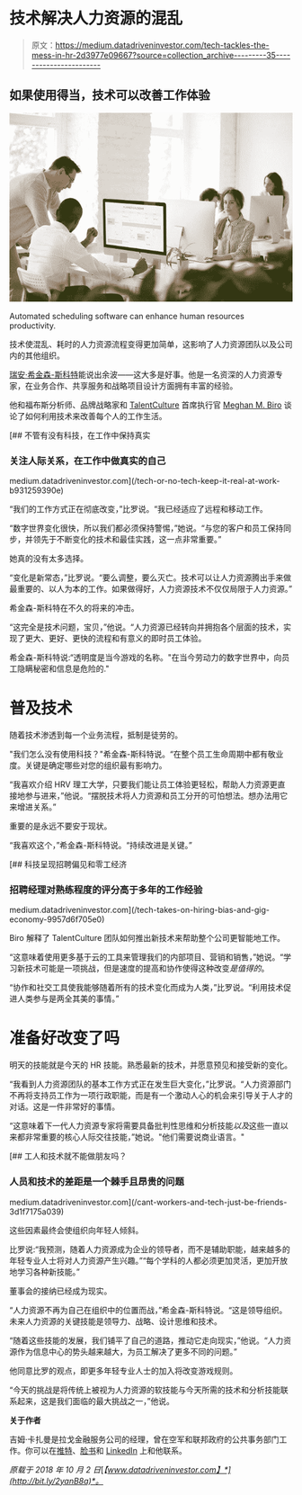 # 技术解决人力资源的混乱

> 原文：<https://medium.datadriveninvestor.com/tech-tackles-the-mess-in-hr-2d3977e09667?source=collection_archive---------35----------------------->

## 如果使用得当，技术可以改善工作体验

![](img/e6e1b5c6d8f69170f16abde1815f47f1.png)

Automated scheduling software can enhance human resources productivity.

技术使混乱、耗时的人力资源流程变得更加简单，这影响了人力资源团队以及公司内的其他组织。

[瑞安·希金森-斯科特](https://twitter.com/rhiggscott)能说出余波——这大多是好事。他是一名资深的人力资源专家，在业务合作、共享服务和战略项目设计方面拥有丰富的经验。

他和福布斯分析师、品牌战略家和 [TalentCulture](https://talentculture.com/) 首席执行官 [Meghan M. Biro](https://talentculture.com/meet-meghan/) 谈论了如何利用技术来改善每个人的工作生活。

[](/tech-or-no-tech-keep-it-real-at-work-b931259390e) [## 不管有没有科技，在工作中保持真实

### 关注人际关系，在工作中做真实的自己

medium.datadriveninvestor.com](/tech-or-no-tech-keep-it-real-at-work-b931259390e) 

“我们的工作方式正在彻底改变，”比罗说。“我已经适应了远程和移动工作。

“数字世界变化很快，所以我们都必须保持警惕，”她说。“与您的客户和员工保持同步，并领先于不断变化的技术和最佳实践，这一点非常重要。”

她真的没有太多选择。

“变化是新常态，”比罗说。“要么调整，要么灭亡。技术可以让人力资源腾出手来做最重要的、以人为本的工作。如果做得好，人力资源技术不仅仅局限于人力资源。”

希金森-斯科特在不久的将来的冲击。

“这完全是技术问题，宝贝，”他说。“人力资源已经转向并拥抱各个层面的技术，实现了更大、更好、更快的流程和有意义的即时员工体验。

希金森-斯科特说:“透明度是当今游戏的名称。"在当今劳动力的数字世界中，向员工隐瞒秘密和信息是危险的."

# 普及技术

随着技术渗透到每一个业务流程，抵制是徒劳的。

"我们怎么没有使用科技？"希金森-斯科特说。“在整个员工生命周期中都有敬业度。关键是确定哪些对您的组织最有影响力。

“我喜欢介绍 HRV 理工大学，只要我们能让员工体验更轻松，帮助人力资源更直接地参与进来，”他说。“摆脱技术将人力资源和员工分开的可怕想法。想办法用它来增进关系。”

重要的是永远不要安于现状。

“我喜欢这个，”希金森-斯科特说。“持续改进是关键。”

[](/tech-takes-on-hiring-bias-and-gig-economy-9957d6f705e0) [## 科技呈现招聘偏见和零工经济

### 招聘经理对熟练程度的评分高于多年的工作经验

medium.datadriveninvestor.com](/tech-takes-on-hiring-bias-and-gig-economy-9957d6f705e0) 

Biro 解释了 TalentCulture 团队如何推出新技术来帮助整个公司更智能地工作。

“这意味着使用更多基于云的工具来管理我们的内部项目、营销和销售，”她说。“学习新技术可能是一项挑战，但是速度的提高和协作使得这种改变*是值得的*。

“协作和社交工具使我能够随着所有的技术变化而成为人类，”比罗说。“利用技术促进人类参与是两全其美的事情。”

# 准备好改变了吗

明天的技能就是今天的 HR 技能。熟悉最新的技术，并愿意预见和接受新的变化。

“我看到人力资源团队的基本工作方式正在发生巨大变化，”比罗说。“人力资源部门不再将支持员工作为一项行政职能，而是有一个激动人心的机会来引导关于人才的对话。这是一件非常好的事情。

“这意味着下一代人力资源专家将需要具备批判性思维和分析技能*以及*这些一直以来都非常重要的核心人际交往技能，”她说。"他们需要说商业语言。"

[](/cant-workers-and-tech-just-be-friends-3d1f7175a039) [## 工人和技术就不能做朋友吗？

### 人员和技术的差距是一个棘手且昂贵的问题

medium.datadriveninvestor.com](/cant-workers-and-tech-just-be-friends-3d1f7175a039) 

这些因素最终会使组织向年轻人倾斜。

比罗说:“我预测，随着人力资源成为企业的领导者，而不是辅助职能，越来越多的年轻专业人士将对人力资源产生兴趣。”“每个学科的人都必须更加灵活，更加开放地学习各种新技能。”

董事会的接纳已经成为现实。

“人力资源不再为自己在组织中的位置而战，”希金森-斯科特说。“这是领导组织。未来人力资源的关键技能是领导力、战略、设计思维和技术。

“随着这些技能的发展，我们铺平了自己的道路，推动它走向现实，”他说。“人力资源作为信息中心的势头越来越大，为员工解决了更多不同的问题。”

他同意比罗的观点，即更多年轻专业人士的加入将改变游戏规则。

“今天的挑战是将传统上被视为人力资源的软技能与今天所需的技术和分析技能联系起来，这是我们面临的最大挑战之一，”他说。

**关于作者**

吉姆·卡扎曼是拉戈金融服务公司的经理，曾在空军和联邦政府的公共事务部门工作。你可以在[推特](https://twitter.com/JKatzaman)、[脸书](https://www.facebook.com/jim.katzaman)和 [LinkedIn](https://www.linkedin.com/in/jim-katzaman-33641b21/) 上和他联系。

*原载于 2018 年 10 月 2 日*[*【www.datadriveninvestor.com】*](http://bit.ly/2yanB8a)*。*